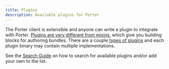 ```yaml
---
title: Plugins
description: Available plugins for Porter
---
```


The Porter client is extensible and anyone can write a plugin to integrate with
Porter. [Plugins are very different from mixins][vs], which give you building
blocks for authoring bundles. There are a couple [types of plugins][types] and
each plugin binary may contain multiple implementations.

See the [Search Guide][search-guide] on how to search for available plugins and/or
add your own to the list.

[vs]: /mixins-vs-plugins/
[types]: /plugins/types/
[search-guide]: /package-search

